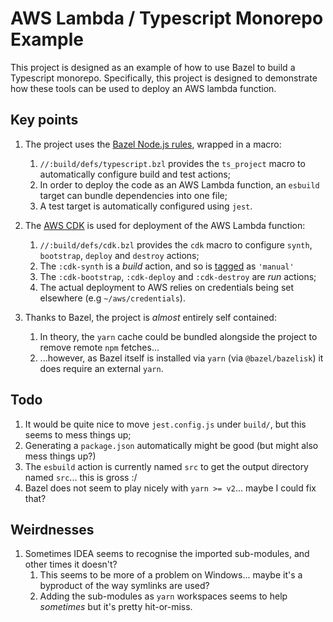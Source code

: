 # AWS Lambda / Typescript Monorepo Example

This project is designed as an example of how to use Bazel to build a Typescript monorepo.
Specifically, this project is designed to demonstrate how these tools can be used to deploy an AWS lambda function.

## Key points

1. The project uses the [Bazel Node.js rules](https://bazelbuild.github.io/rules_nodejs/), wrapped in a macro:
   1. `//:build/defs/typescript.bzl` provides the `ts_project` macro to automatically configure build and test actions;
   2. In order to deploy the code as an AWS Lambda function, an `esbuild` target can bundle dependencies into one file;
   3. A test target is automatically configured using `jest`.

2. The [AWS CDK](https://aws.amazon.com/cdk/) is used for deployment of the AWS Lambda function:
   1. `//:build/defs/cdk.bzl` provides the `cdk` macro to configure `synth`, `bootstrap`, `deploy` and `destroy` actions;
   2. The `:cdk-synth` is a _build_ action, and so is [tagged](https://docs.bazel.build/versions/main/be/common-definitions.html#common-attributes) as  `'manual'`
   3. The `:cdk-bootstrap`, `:cdk-deploy` and `:cdk-destroy` are _run_ actions;
   4. The actual deployment to AWS relies on credentials being set elsewhere (e.g `~/aws/credentials`).
   
3. Thanks to Bazel, the project is _almost_ entirely self contained:
   1. In theory, the `yarn` cache could be bundled alongside the project to remove remote `npm` fetches...
   2. ...however, as Bazel itself is installed via `yarn` (via `@bazel/bazelisk`) it does require an external `yarn`.

## Todo

1. It would be quite nice to move `jest.config.js` under `build/`, but this seems to mess things up;
2. Generating a `package.json` automatically might be good (but might also mess things up?)
3. The `esbuild` action is currently named `src` to get the output directory named `src`... this is gross :/
4. Bazel does not seem to play nicely with `yarn >= v2`... maybe I could fix that?

## Weirdnesses

1. Sometimes IDEA seems to recognise the imported sub-modules, and other times it doesn't?
   1. This seems to be more of a problem on Windows... maybe it's a byproduct of the way symlinks are used?
   2. Adding the sub-modules as `yarn` workspaces seems to help _sometimes_ but it's pretty hit-or-miss.